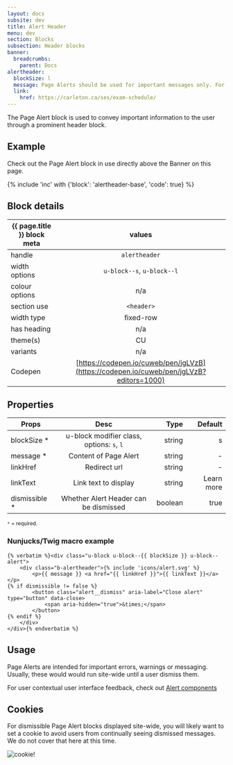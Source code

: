 ```yaml
---
layout: docs
subsite: dev
title: Alert Header
menu: dev
section: Blocks
subsection: Header blocks
banner:
  breadcrumbs:
    parent: Docs
alertheader:
  blockSize: l
  message: Page Alerts should be used for important messages only. For example: Exams have been rescheduled due to expected inclement weather. Make sure to confirm your new exam times.
  link:
    href: https://carleton.ca/ses/exam-schedule/
---
```

The Page Alert block is used to convey important information to the user through a prominent header block. 

## Example

Check out the Page Alert block in use directly above the Banner on this page.

{% include 'inc' with {'block': 'alertheader-base', 'code': true} %}


## Block details

| {{ page.title }}  block meta   |  values
| --------------| :-------------------------------------:
| handle              | `alertheader` 
| width options       | `u-block--s`, `u-block--l`     
| colour options      | n/a  
| section use         | `<header>`                  
| width type          | fixed-row                           
| has heading         | n/a
| theme(s)            | CU
| variants            | n/a
| Codepen             | [https://codepen.io/cuweb/pen/jgLVzB](https://codepen.io/cuweb/pen/jgLVzB?editors=1000)

## Properties

| Props        | Desc              | Type  | Default 
| --------------| :-------------------------------------:| -------:| -:|
| blockSize *     | u-block modifier class, options: `s`, `l`  | string  | s |
| message *     | Content of Page Alert                  | string  | - | 
| linkHref      | Redirect url                           | string  | -
| linkText      | Link text to display                   | string  | Learn more
| dismissible * | Whether Alert Header can be dismissed    | boolean | true

<small>`*` = required.</small>

### Nunjucks/Twig macro example
```twig
{% verbatim %}<div class="u-block u-block--{{ blockSize }} u-block--alert">
    <div class="b-alertheader">{% include 'icons/alert.svg' %}
        <p>{{ message }} <a href="{{ linkHref }}">{{ linkText }}</a></p>
{% if dismissible != false %}
        <button class="alert__dismiss" aria-label="Close alert" type="button" data-close>
            <span aria-hidden="true">&times;</span>
        </button>
{% endif %}
    </div>
</div>{% endverbatim %}
```

## Usage

Page Alerts are intended for important errors, warnings or messaging. Usually, these would would run site-wide until a user dismiss them.

For user contextual user interface feedback, check out [Alert components](#)

## Cookies

For dismissible Page Alert blocks displayed site-wide, you will likely want to set a cookie to avoid users from continually seeing dismissed messages.
We do not cover that here at this time.

![cookie!](https://i2.wp.com/hypebeast.com/image/2017/03/cookie-monster-100-years-of-cookie-history-video-0.gif?w=960)
